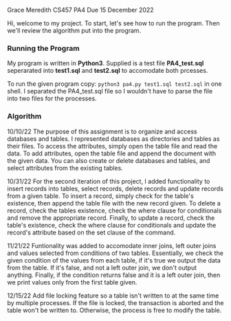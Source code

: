 Grace Meredith
CS457 PA4
Due 15 December 2022

Hi, welcome to my project. To start, let's see how to run the program. Then we'll review the algorithm put into the program.

### Running the Program

My program is written in **Python3**. Supplied is a test file **PA4_test.sql** seperarated into **test1.sql** and **test2.sql** to accomodate both prcesses.

To run the given program copy: `python3 pa4.py test1.sql test2.sql` in one shell. I separated the PA4_test.sql file so I wouldn't have to parse the file into two files for the processes.

### Algorithm

10/10/22
The purpose of this assignment is to organize and access databases and tables. I represented databases as directories and tables as their files. To access the attributes, simply open the table file and read the data. To add attributes, open the table file and append the document with the given data. You can also create or delete databases and tables, and select attributes from the existing tables.

10/31/22
For the second iteration of this project, I added functionality to insert records into tables, select records, delete records and update records from a given table. To insert a record, simply check for the table's existence, then append the table file with the new record given. To delete a record, check the tables existence, check the where clause for conditionals and remove the appropriate record. Finally, to update a record, check the table's existence, check the where clause for conditionals and update the record's attribute based on the set clause of the command.

11/21/22
Funtionality was added to accomodate inner joins, left outer joins and values selected from conditions of two tables. Essentially, we check the given condition of the values from each table, if it's true we output the data from the table. If it's false, and not a left outer join, we don't output anything. Finally, if the condition returns false and it is a left outer join, then we print values only from the first table given.

12/15/22
Add file locking feature so a table isn't written to at the same time by multiple processes. If the file is locked, the transaction is aborted and the table won't be written to. Otherwise, the process is free to modify the table.